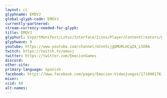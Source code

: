 ```yaml
---
layout: cc
glyphname: EMOVJ
global-glyph-code: EMOVJ
currently-partnered:
stream-currency-needed-for-glyph:
title: EMOVJ
glyphurl: ExportManifest/Lotus/Interface/Icons/Player/ContentCreators/Emovj.png
glyphwave: 9
youtube: https://www.youtube.com/channel/UCnn5ijgQMURLHCqZA_L5O0A
twitch: https://twitch.tv/emovj
twitter: https://twitter.com/EmocionGames
discord:
other-site:
primary-language: Spanish
facebook: https://www.facebook.com/pages/Emocion-Videojuegos/171890176339755
mixer:
ccid: 60
alt-names:
---
```

